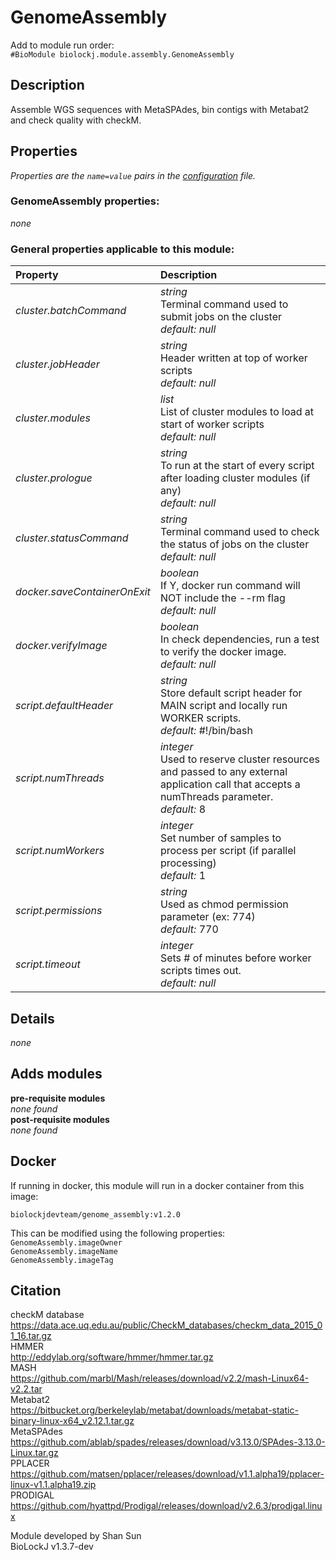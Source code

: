 # GenomeAssembly
Add to module run order:                    
`#BioModule biolockj.module.assembly.GenomeAssembly`

## Description 
Assemble WGS sequences with MetaSPAdes, bin contigs with Metabat2 and check quality with checkM.

## Properties 
*Properties are the `name=value` pairs in the [configuration](../../../Configuration#properties) file.*                   

### GenomeAssembly properties: 
*none*

### General properties applicable to this module: 
| Property| Description |
| :--- | :--- |
| *cluster.batchCommand* | _string_ <br>Terminal command used to submit jobs on the cluster<br>*default:*  *null* |
| *cluster.jobHeader* | _string_ <br>Header written at top of worker scripts<br>*default:*  *null* |
| *cluster.modules* | _list_ <br>List of cluster modules to load at start of worker scripts<br>*default:*  *null* |
| *cluster.prologue* | _string_ <br>To run at the start of every script after loading cluster modules (if any)<br>*default:*  *null* |
| *cluster.statusCommand* | _string_ <br>Terminal command used to check the status of jobs on the cluster<br>*default:*  *null* |
| *docker.saveContainerOnExit* | _boolean_ <br>If Y, docker run command will NOT include the --rm flag<br>*default:*  *null* |
| *docker.verifyImage* | _boolean_ <br>In check dependencies, run a test to verify the docker image.<br>*default:*  *null* |
| *script.defaultHeader* | _string_ <br>Store default script header for MAIN script and locally run WORKER scripts.<br>*default:*  #!/bin/bash |
| *script.numThreads* | _integer_ <br>Used to reserve cluster resources and passed to any external application call that accepts a numThreads parameter.<br>*default:*  8 |
| *script.numWorkers* | _integer_ <br>Set number of samples to process per script (if parallel processing)<br>*default:*  1 |
| *script.permissions* | _string_ <br>Used as chmod permission parameter (ex: 774)<br>*default:*  770 |
| *script.timeout* | _integer_ <br>Sets # of minutes before worker scripts times out.<br>*default:*  *null* |

## Details 
*none*

## Adds modules 
**pre-requisite modules**                    
*none found*                   
**post-requisite modules**                    
*none found*                   

## Docker 
If running in docker, this module will run in a docker container from this image:<br>
```
biolockjdevteam/genome_assembly:v1.2.0
```
This can be modified using the following properties:<br>
`GenomeAssembly.imageOwner`<br>
`GenomeAssembly.imageName`<br>
`GenomeAssembly.imageTag`<br>

## Citation 
checkM database                   
https://data.ace.uq.edu.au/public/CheckM_databases/checkm_data_2015_01_16.tar.gz                   
HMMER                   
http://eddylab.org/software/hmmer/hmmer.tar.gz                   
MASH                   
https://github.com/marbl/Mash/releases/download/v2.2/mash-Linux64-v2.2.tar                   
Metabat2                   
https://bitbucket.org/berkeleylab/metabat/downloads/metabat-static-binary-linux-x64_v2.12.1.tar.gz                   
MetaSPAdes                   
https://github.com/ablab/spades/releases/download/v3.13.0/SPAdes-3.13.0-Linux.tar.gz                   
PPLACER                   
https://github.com/matsen/pplacer/releases/download/v1.1.alpha19/pplacer-linux-v1.1.alpha19.zip                   
PRODIGAL                   
https://github.com/hyattpd/Prodigal/releases/download/v2.6.3/prodigal.linux                   
                   
Module developed by Shan Sun                   
BioLockJ v1.3.7-dev

